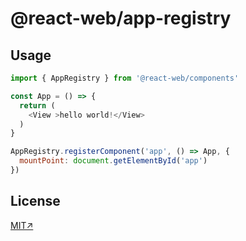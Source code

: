 # @react-web/app-registry

## Usage

```js
import { AppRegistry } from '@react-web/components'

const App = () => {
  return (
    <View >hello world!</View>
  )
}

AppRegistry.registerComponent('app', () => App, {
  mountPoint: document.getElementById('app')
})
```

## License
[MIT↗](../../LICENSE)